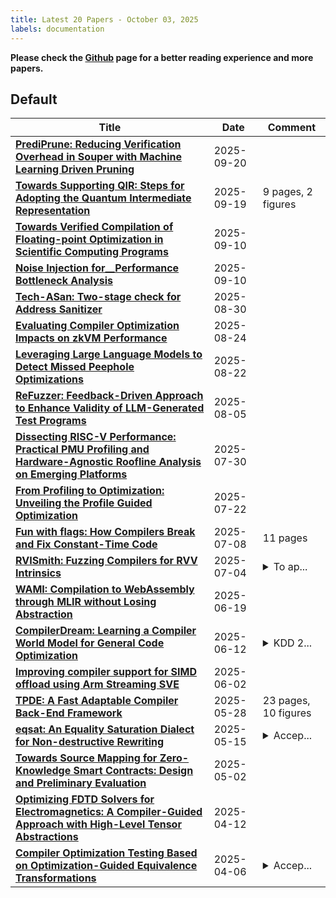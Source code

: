 ```yaml
---
title: Latest 20 Papers - October 03, 2025
labels: documentation
---
```

**Please check the [Github](https://github.com/ADNRs/arXivDaily) page for a better reading experience and more papers.**

## Default
| **Title** | **Date** | **Comment** |
| --- | --- | --- |
| **[PrediPrune: Reducing Verification Overhead in Souper with Machine Learning Driven Pruning](http://arxiv.org/abs/2509.16497v1)** | 2025-09-20 |  |
| **[Towards Supporting QIR: Steps for Adopting the Quantum Intermediate Representation](http://arxiv.org/abs/2411.18682v2)** | 2025-09-19 | 9 pages, 2 figures |
| **[Towards Verified Compilation of Floating-point Optimization in Scientific Computing Programs](http://arxiv.org/abs/2509.09019v1)** | 2025-09-10 |  |
| **[Noise Injection for__Performance Bottleneck Analysis](http://arxiv.org/abs/2509.08446v1)** | 2025-09-10 |  |
| **[Tech-ASan: Two-stage check for Address Sanitizer](http://arxiv.org/abs/2506.05022v4)** | 2025-08-30 |  |
| **[Evaluating Compiler Optimization Impacts on zkVM Performance](http://arxiv.org/abs/2508.17518v1)** | 2025-08-24 |  |
| **[Leveraging Large Language Models to Detect Missed Peephole Optimizations](http://arxiv.org/abs/2508.16125v1)** | 2025-08-22 |  |
| **[ReFuzzer: Feedback-Driven Approach to Enhance Validity of LLM-Generated Test Programs](http://arxiv.org/abs/2508.03603v1)** | 2025-08-05 |  |
| **[Dissecting RISC-V Performance: Practical PMU Profiling and Hardware-Agnostic Roofline Analysis on Emerging Platforms](http://arxiv.org/abs/2507.22451v1)** | 2025-07-30 |  |
| **[From Profiling to Optimization: Unveiling the Profile Guided Optimization](http://arxiv.org/abs/2507.16649v1)** | 2025-07-22 |  |
| **[Fun with flags: How Compilers Break and Fix Constant-Time Code](http://arxiv.org/abs/2507.06112v1)** | 2025-07-08 | 11 pages |
| **[RVISmith: Fuzzing Compilers for RVV Intrinsics](http://arxiv.org/abs/2507.03773v1)** | 2025-07-04 | <details><summary>To ap...</summary><p>To appear in ACM CCS 2025</p></details> |
| **[WAMI: Compilation to WebAssembly through MLIR without Losing Abstraction](http://arxiv.org/abs/2506.16048v1)** | 2025-06-19 |  |
| **[CompilerDream: Learning a Compiler World Model for General Code Optimization](http://arxiv.org/abs/2404.16077v3)** | 2025-06-12 | <details><summary>KDD 2...</summary><p>KDD 2025 camera-ready version with extended appendix. Code is available at https://github.com/thuml/CompilerDream</p></details> |
| **[Improving compiler support for SIMD offload using Arm Streaming SVE](http://arxiv.org/abs/2506.02233v1)** | 2025-06-02 |  |
| **[TPDE: A Fast Adaptable Compiler Back-End Framework](http://arxiv.org/abs/2505.22610v1)** | 2025-05-28 | 23 pages, 10 figures |
| **[eqsat: An Equality Saturation Dialect for Non-destructive Rewriting](http://arxiv.org/abs/2505.09363v2)** | 2025-05-15 | <details><summary>Accep...</summary><p>Accepted as workshop paper at the EGRAPHS 2025 workshop</p></details> |
| **[Towards Source Mapping for Zero-Knowledge Smart Contracts: Design and Preliminary Evaluation](http://arxiv.org/abs/2504.04322v4)** | 2025-05-02 |  |
| **[Optimizing FDTD Solvers for Electromagnetics: A Compiler-Guided Approach with High-Level Tensor Abstractions](http://arxiv.org/abs/2504.09118v1)** | 2025-04-12 |  |
| **[Compiler Optimization Testing Based on Optimization-Guided Equivalence Transformations](http://arxiv.org/abs/2504.04321v1)** | 2025-04-06 | <details><summary>Accep...</summary><p>Accepted by FSE-IVR 2025</p></details> |

